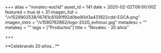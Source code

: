 +++
alias = "novatec-euclid"
asset_id = 141
date = 2020-02-02T06:00:00Z
featured = true
id = 31
imagen_full = "/v1529902538/16761c81091f92d0be90d3a431922cdd-EGCA.png"
imagen_intro = "/v1580762862/logo-2020_evhmuc.jpg"
metadesc = ""
metakey = ""
tags = ["Productos"]
title = "Novatec - 20 años"

+++
<p>**Celebrando 20 años...**</p>